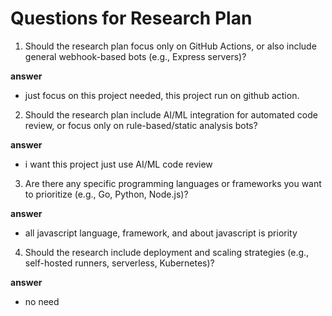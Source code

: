 # Questions for Research Plan

1. Should the research plan focus only on GitHub Actions, or also include general webhook-based bots (e.g., Express servers)?

**answer**
- just focus on this project needed, this project run on github action.

2. Should the research plan include AI/ML integration for automated code review, or focus only on rule-based/static analysis bots?

**answer**
- i want this project just use AI/ML code review

3. Are there any specific programming languages or frameworks you want to prioritize (e.g., Go, Python, Node.js)?

**answer**
- all javascript language, framework, and about javascript is priority

4. Should the research include deployment and scaling strategies (e.g., self-hosted runners, serverless, Kubernetes)? 

**answer**
- no need